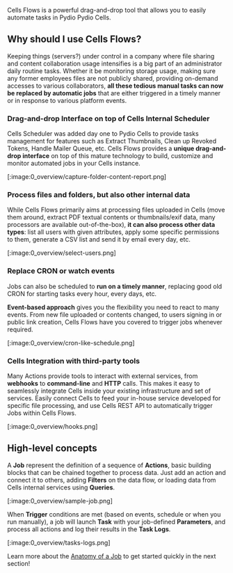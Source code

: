 Cells Flows is a powerful drag-and-drop tool that allows you to easily automate tasks in Pydio Pydio Cells.

## Why should I use Cells Flows? 

Keeping things (servers?) under control in a company where file sharing and content collaboration usage intensifies is a big part of an administrator daily routine tasks. Whether it be monitoring storage usage, making sure any former employees files are not publicly shared, providing on-demand accesses to various collaborators, **all these tedious manual tasks can now be replaced by automatic jobs** that are either triggered in a timely manner or in response to various platform events.

### Drag-and-drop Interface on top of Cells Internal Scheduler

Cells Scheduler was added day one to Pydio Cells to provide tasks management for features such as Extract Thumbnails, Clean up Revoked Tokens, Handle Mailer Queue, etc. Cells Flows provides a **unique drag-and-drop interface** on top of this mature technology to build, customize and monitor automated jobs in your Cells instance.

[:image:0_overview/capture-folder-content-report.png]

### Process files and folders, but also other internal data

While Cells Flows primarily aims at processing files uploaded in Cells (move them around, extract PDF textual contents or thumbnails/exif data, many processors are available out-of-the-box), **it can also process other data types**: list all users with given attributes, apply some specific permissions to them, generate a CSV list and send it by email every day, etc.

[:image:0_overview/select-users.png]

### Replace CRON or watch events

Jobs can also be scheduled to **run on a timely manner**, replacing good old CRON for starting tasks every hour, every days, etc.

**Event-based approach** gives you the flexibility you need to react to many events. From new file uploaded or contents changed, to users signing in or public link creation, Cells Flows have you covered to trigger jobs whenever required.  

[:image:0_overview/cron-like-schedule.png]

### Cells Integration with third-party tools

Many Actions provide tools to interact with external services, from **webhooks** to **command-line** and **HTTP** calls. This makes
it easy to seamlessly integrate Cells inside your existing infrastructure and set of services. Easily connect Cells to feed your in-house service developed for specific file processing, and use Cells REST API to automatically trigger Jobs within Cells Flows. 

[:image:0_overview/hooks.png]

## High-level concepts

A **Job** represent the definition of a sequence of **Actions**, basic building blocks that can be chained together to process data. Just add an action and connect it to others, adding **Filters** on the data flow, or loading data from Cells internal services using **Queries**. 

[:image:0_overview/sample-job.png]

When **Trigger** conditions are met (based on events, schedule or when you run manually), a job will launch **Task** with your job-defined **Parameters**, and process all actions and log their results in the **Task Logs**.

[:image:0_overview/tasks-logs.png]

Learn more about the [Anatomy of a Job](./anatomy-job) to get started quickly in the next section!
